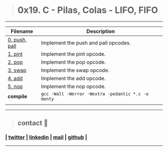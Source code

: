 > # 0x19. C - Pilas, Colas - LIFO, FIFO
---
| **Filename** | **Description** |
|---|---|
| [0. push, pall](./00.m)  | Implement the push and pall opcodes.  |
| [1. pint](./06.m)  | Implement the pint opcode.  |
| [2. pop](./07.m )  | Implement the pop opcode.  |
| [3. swap](./09.m)  | Implement the swap opcode.  |
| [4. add](./12.m)  | Implement the add opcode.  |
| [5. nop](./)  | Implement the nop opcode.  |
| **compile**  | `gcc -Wall -Werror -Wextra -pedantic *.c -o monty`  |
|   |   |
---
> ## contact 💬

### | [twitter](https://twitter.com/RICARDO1470) | [linkedin](https://www.linkedin.com/in/ricardo-alfonso-camayo/) | [mail](1466@holbertonschool.com) | [github](https://github.com/ricardo1470/README/blob/master/README.md) |

---
